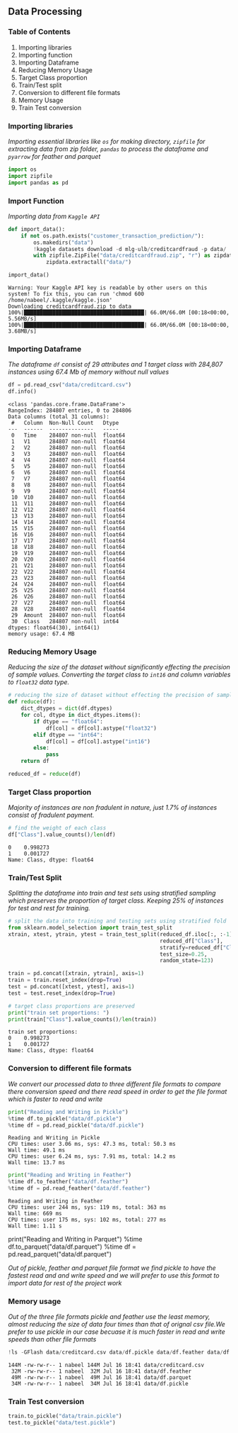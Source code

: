 ## **Data Processing**

### **Table of Contents**
1. Importing libraries
2. Importing function
3. Importing Dataframe
4. Reducing Memory Usage
5. Target Class proportion
6. Train/Test split
7. Conversion to different file formats
8. Memory Usage
9. Train Test conversion

### **Importing libraries**
*Importing essential libraries like `os` for making directory, `zipfile` for extracting data from zip folder, `pandas` to process
the dataframe and `pyarrow` for feather and parquet*


```python
import os
import zipfile
import pandas as pd
```

### **Import Function**
*Importing data from `Kaggle API`*


```python
def import_data():
    if not os.path.exists("customer_transaction_prediction/"):
        os.makedirs("data")
        !kaggle datasets download -d mlg-ulb/creditcardfraud -p data/
        with zipfile.ZipFile("data/creditcardfraud.zip", "r") as zipdata:
            zipdata.extractall("data/")
```


```python
import_data()
```

    Warning: Your Kaggle API key is readable by other users on this system! To fix this, you can run 'chmod 600 /home/nabeel/.kaggle/kaggle.json'
    Downloading creditcardfraud.zip to data
    100%|██████████████████████████████████████| 66.0M/66.0M [00:18<00:00, 5.56MB/s]
    100%|██████████████████████████████████████| 66.0M/66.0M [00:18<00:00, 3.68MB/s]


### **Importing Dataframe**
*The dataframe `df` consist of 29 attributes and 1 target class with 284,807 instances using 67.4 Mb of memory without null values*


```python
df = pd.read_csv("data/creditcard.csv")
df.info()
```

    <class 'pandas.core.frame.DataFrame'>
    RangeIndex: 284807 entries, 0 to 284806
    Data columns (total 31 columns):
     #   Column  Non-Null Count   Dtype  
    ---  ------  --------------   -----  
     0   Time    284807 non-null  float64
     1   V1      284807 non-null  float64
     2   V2      284807 non-null  float64
     3   V3      284807 non-null  float64
     4   V4      284807 non-null  float64
     5   V5      284807 non-null  float64
     6   V6      284807 non-null  float64
     7   V7      284807 non-null  float64
     8   V8      284807 non-null  float64
     9   V9      284807 non-null  float64
     10  V10     284807 non-null  float64
     11  V11     284807 non-null  float64
     12  V12     284807 non-null  float64
     13  V13     284807 non-null  float64
     14  V14     284807 non-null  float64
     15  V15     284807 non-null  float64
     16  V16     284807 non-null  float64
     17  V17     284807 non-null  float64
     18  V18     284807 non-null  float64
     19  V19     284807 non-null  float64
     20  V20     284807 non-null  float64
     21  V21     284807 non-null  float64
     22  V22     284807 non-null  float64
     23  V23     284807 non-null  float64
     24  V24     284807 non-null  float64
     25  V25     284807 non-null  float64
     26  V26     284807 non-null  float64
     27  V27     284807 non-null  float64
     28  V28     284807 non-null  float64
     29  Amount  284807 non-null  float64
     30  Class   284807 non-null  int64  
    dtypes: float64(30), int64(1)
    memory usage: 67.4 MB


### **Reducing Memory Usage**
*Reducing the size of the dataset without significantly effecting the precision of sample values. 
Converting the target class to `int16` and column variables to `float32` data type.* 


```python
# reducing the size of dataset without effecting the precision of sample values
def reduce(df):
    dict_dtypes = dict(df.dtypes)
    for col, dtype in dict_dtypes.items():
        if dtype == "float64":
            df[col] = df[col].astype("float32")
        elif dtype == "int64":
            df[col] = df[col].astype("int16")
        else:
            pass
    return df
```


```python
reduced_df = reduce(df)
```

### **Target Class proportion**
*Majority of instances are non fradulent in nature, just 1.7% of instances consist of fradulent payment.*


```python
# find the weight of each class
df["Class"].value_counts()/len(df)
```




    0    0.998273
    1    0.001727
    Name: Class, dtype: float64



### **Train/Test Split**
*Splitting the dataframe into train and test sets using stratified sampling which preserves the proportion of target class.
Keeping 25% of instances for test and rest for training.*


```python
# split the data into training and testing sets using stratified fold
from sklearn.model_selection import train_test_split
xtrain, xtest, ytrain, ytest = train_test_split(reduced_df.iloc[:, :-1], 
                                                reduced_df["Class"],
                                                stratify=reduced_df["Class"],
                                                test_size=0.25,
                                                random_state=123)

```


```python
train = pd.concat([xtrain, ytrain], axis=1)
train = train.reset_index(drop=True)
test = pd.concat([xtest, ytest], axis=1)
test = test.reset_index(drop=True)
```


```python
# target class proportions are preserved
print("train set proportions: ")
print(train["Class"].value_counts()/len(train))
```

    train set proportions: 
    0    0.998273
    1    0.001727
    Name: Class, dtype: float64


### **Conversion to different file formats**
*We convert our processed data to three different file formats to compare there conversion speed and there read speed in order 
to get the file format which is faster to read and write*


```python
print("Reading and Writing in Pickle")
%time df.to_pickle("data/df.pickle")
%time df = pd.read_pickle("data/df.pickle")
```

    Reading and Writing in Pickle
    CPU times: user 3.06 ms, sys: 47.3 ms, total: 50.3 ms
    Wall time: 49.1 ms
    CPU times: user 6.24 ms, sys: 7.91 ms, total: 14.2 ms
    Wall time: 13.7 ms



```python
print("Reading and Writing in Feather")
%time df.to_feather("data/df.feather")
%time df = pd.read_feather("data/df.feather")
```

    Reading and Writing in Feather
    CPU times: user 244 ms, sys: 119 ms, total: 363 ms
    Wall time: 669 ms
    CPU times: user 175 ms, sys: 102 ms, total: 277 ms
    Wall time: 1.11 s


print("Reading and Writing in Parquet")
%time df.to_parquet("data/df.parquet")
%time df = pd.read_parquet("data/df.parquet")

*Out of pickle, feather and parquet file format we find pickle to have the fastest read and and write speed and 
we will prefer to use this format to import data for rest of the project work*

### **Memory usage**
*Out of the three file formats pickle and feather use the least memory, almost reducing the size of data four times than that of
orignal csv file.We prefer to use pickle in our case becuase it is much faster in read and write speeds than other file formats*


```python
!ls -GFlash data/creditcard.csv data/df.pickle data/df.feather data/df.parquet
```

    144M -rw-rw-r-- 1 nabeel 144M Jul 16 18:41 data/creditcard.csv
     32M -rw-rw-r-- 1 nabeel  32M Jul 16 18:41 data/df.feather
     49M -rw-rw-r-- 1 nabeel  49M Jul 16 18:41 data/df.parquet
     34M -rw-rw-r-- 1 nabeel  34M Jul 16 18:41 data/df.pickle


### **Train Test conversion**


```python
train.to_pickle("data/train.pickle")
test.to_pickle("data/test.pickle")
```


```python

```


```python

```

